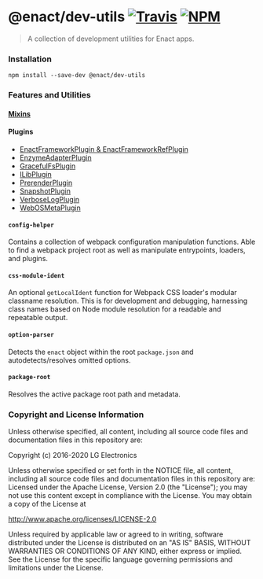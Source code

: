 # @enact/dev-utils [![Travis](https://img.shields.io/travis/enactjs/dev-utils/master.svg?style=flat-square)](https://travis-ci.org/enactjs/dev-utils) [![NPM](https://img.shields.io/npm/v/@enact/dev-utils.svg?style=flat-square)](https://www.npmjs.com/package/@enact/dev-utils)

> A collection of development utilities for Enact apps.

### Installation

```
npm install --save-dev @enact/dev-utils
```

### Features and Utilities

#### [Mixins](./mixins/README.md)

#### Plugins

- [EnactFrameworkPlugin & EnactFrameworkRefPlugin](./plugins/dll/README.md)
- [EnzymeAdapterPlugin](./plugins/EnzymeAdapterPlugin/README.md)
- [GracefulFsPlugin](./plugins/GracefulFsPlugin/README.md)
- [ILibPlugin](./plugins/ILibPlugin/README.md)
- [PrerenderPlugin](./plugins/PrerenderPlugin/README.md)
- [SnapshotPlugin](./plugins/SnapshotPlugin/README.md)
- [VerboseLogPlugin](./plugins/VerboseLogPlugin/README.md)
- [WebOSMetaPlugin](./plugins/WebOSMetaPlugin/README.md)

#### `config-helper`

Contains a collection of webpack configuration manipulation functions. Able to find a webpack project root as well as manipulate entrypoints, loaders, and plugins.

#### `css-module-ident`

An optional `getLocalIdent` function for Webpack CSS loader's modular classname resolution.  This is for development and debugging, harnessing class names based on Node module resolution for a readable and repeatable output.

#### `option-parser`

Detects the `enact` object within the root `package.json` and autodetects/resolves omitted options.

#### `package-root`

Resolves the active package root path and metadata.

### Copyright and License Information

Unless otherwise specified, all content, including all source code files and
documentation files in this repository are:

Copyright (c) 2016-2020 LG Electronics

Unless otherwise specified or set forth in the NOTICE file, all content,
including all source code files and documentation files in this repository are:
Licensed under the Apache License, Version 2.0 (the "License");
you may not use this content except in compliance with the License.
You may obtain a copy of the License at

http://www.apache.org/licenses/LICENSE-2.0

Unless required by applicable law or agreed to in writing, software
distributed under the License is distributed on an "AS IS" BASIS,
WITHOUT WARRANTIES OR CONDITIONS OF ANY KIND, either express or implied.
See the License for the specific language governing permissions and
limitations under the License.
